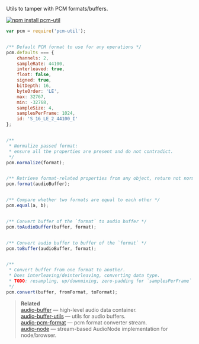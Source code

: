 Utils to tamper with PCM formats/buffers.


[![npm install pcm-util](https://nodei.co/npm/pcm-util.png?mini=true)](https://npmjs.org/package/pcm-util/)


```js
var pcm = require('pcm-util');


/** Default PCM format to use for any operations */
pcm.defaults === {
	channels: 2,
	sampleRate: 44100,
	interleaved: true,
	float: false,
	signed: true,
	bitDepth: 16,
	byteOrder: 'LE',
	max: 32767,
	min: -32768,
	sampleSize: 4,
	samplesPerFrame: 1024,
	id: 'S_16_LE_2_44100_I'
};


/**
 * Normalize passed format:
 * ensure all the properties are present and do not contradict.
 */
pcm.normalize(format);


/** Retrieve format-related properties from any object, return not normalized format */
pcm.format(audioBuffer);


/** Compare whether two formats are equal to each other */
pcm.equal(a, b);


/** Convert buffer of the `format` to audio buffer */
pcm.toAudioBuffer(buffer, format);


/** Convert audio buffer to buffer of the `format` */
pcm.toBuffer(audioBuffer, format);


/**
 * Convert buffer from one format to another.
 * Does interleaving/deinterleaving, converting data type.
 * TODO: resampling, up/downmixing, zero-padding for `samplesPerFrame` property
 */
pcm.convert(buffer, fromFormat, toFormat);
```


> **Related**<br/>
> [audio-buffer](https://npmjs.org/package/audio-buffer) — high-level audio data container.<br/>
> [audio-buffer-utils](https://npmjs.org/package/audio-buffer-utils) — utils for audio buffers.<br/>
> [audio-pcm-format](https://npmjs.org/package/audio-pcm-format) — pcm format converter stream.<br/>
> [audio-node](https://npmjs.org/package/audio-node) — stream-based AudioNode implementation for node/browser.